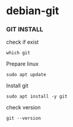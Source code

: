 # debian-git

### GIT INSTALL

check if exist

    which git

Prepare linux
    
    sudo apt update

Install git

    sudo apt install -y git

check version

    git --version
